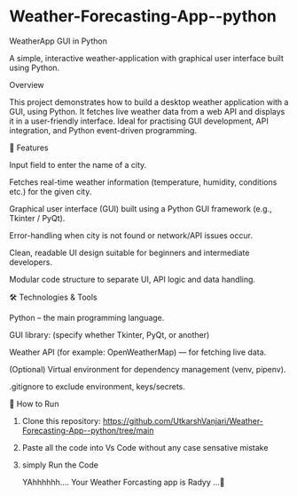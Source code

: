 # Weather-Forecasting-App--python

WeatherApp GUI in Python

A simple, interactive weather-application with graphical user interface built using Python.

Overview

This project demonstrates how to build a desktop weather application with a GUI, using Python. It fetches live weather data from a web API and displays it in a user-friendly interface. Ideal for practising GUI development, API integration, and Python event-driven programming.


🧩 Features

Input field to enter the name of a city.

Fetches real-time weather information (temperature, humidity, conditions etc.) for the given city.

Graphical user interface (GUI) built using a Python GUI framework (e.g., Tkinter / PyQt).

Error-handling when city is not found or network/API issues occur.

Clean, readable UI design suitable for beginners and intermediate developers.

Modular code structure to separate UI, API logic and data handling.


🛠️ Technologies & Tools

Python – the main programming language.

GUI library: (specify whether Tkinter, PyQt, or another)

Weather API (for example: OpenWeatherMap) — for fetching live data.

(Optional) Virtual environment for dependency management (venv, pipenv).

.gitignore to exclude environment, keys/secrets.



🧭 How to Run

1. Clone this repository:
https://github.com/UtkarshVanjari/Weather-Forecasting-App--python/tree/main

2. Paste all the code into Vs Code without any case sensative mistake 

3. simply Run the Code



   YAhhhhhh.... Your Weather Forcasting app is Radyy ...🚀


